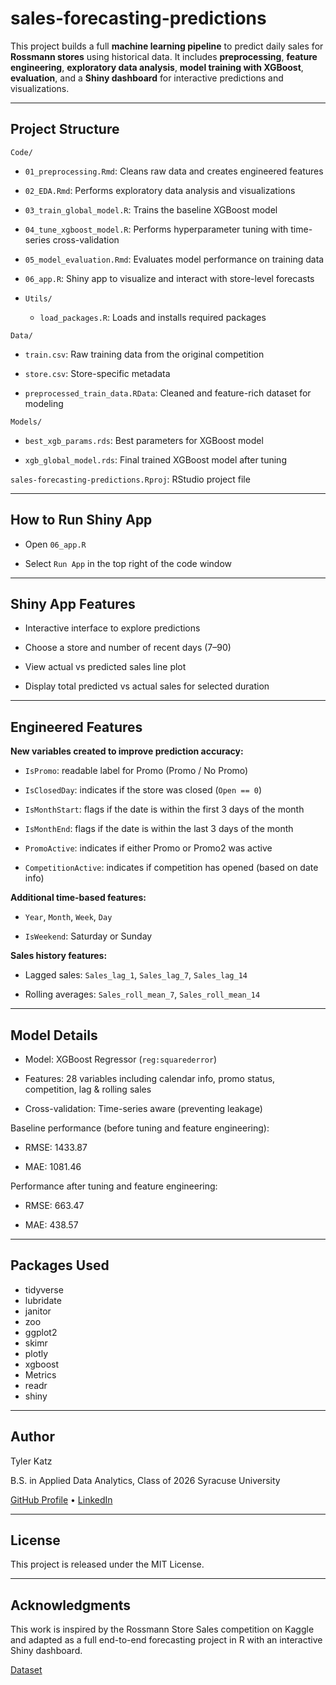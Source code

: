# sales-forecasting-predictions

This project builds a full **machine learning pipeline** to predict daily sales for **Rossmann stores** using historical data. It includes **preprocessing**, **feature engineering**, **exploratory data analysis**, **model training with XGBoost**, **evaluation**, and a **Shiny dashboard** for interactive predictions and visualizations.

---

## Project Structure

`Code/`

- `01_preprocessing.Rmd`: Cleans raw data and creates engineered features

- `02_EDA.Rmd`: Performs exploratory data analysis and visualizations

- `03_train_global_model.R`: Trains the baseline XGBoost model

- `04_tune_xgboost_model.R`: Performs hyperparameter tuning with time-series cross-validation

- `05_model_evaluation.Rmd`: Evaluates model performance on training data

- `06_app.R`: Shiny app to visualize and interact with store-level forecasts

- `Utils/`

    - `load_packages.R`: Loads and installs required packages

`Data/`

- `train.csv`: Raw training data from the original competition

- `store.csv`: Store-specific metadata

- `preprocessed_train_data.RData`: Cleaned and feature-rich dataset for modeling

`Models/`

- `best_xgb_params.rds`: Best parameters for XGBoost model

- `xgb_global_model.rds`: Final trained XGBoost model after tuning

`sales-forecasting-predictions.Rproj`: RStudio project file

---

## How to Run Shiny App

- Open `06_app.R`

- Select `Run App` in the top right of the code window

---

## Shiny App Features

- Interactive interface to explore predictions

- Choose a store and number of recent days (7–90)

- View actual vs predicted sales line plot

- Display total predicted vs actual sales for selected duration

---

## Engineered Features

**New variables created to improve prediction accuracy:**

- `IsPromo`: readable label for Promo (Promo / No Promo)

- `IsClosedDay`: indicates if the store was closed (`Open == 0`)

- `IsMonthStart`: flags if the date is within the first 3 days of the month

- `IsMonthEnd`: flags if the date is within the last 3 days of the month

- `PromoActive`: indicates if either Promo or Promo2 was active

- `CompetitionActive`: indicates if competition has opened (based on date info)

**Additional time-based features:**

- `Year`, `Month`, `Week`, `Day`

- `IsWeekend`: Saturday or Sunday

**Sales history features:**

- Lagged sales: `Sales_lag_1`, `Sales_lag_7`, `Sales_lag_14`

- Rolling averages: `Sales_roll_mean_7`, `Sales_roll_mean_14`

---

## Model Details

- Model: XGBoost Regressor (`reg:squarederror`)

- Features: 28 variables including calendar info, promo status, competition, lag & rolling sales

- Cross-validation: Time-series aware (preventing leakage)

Baseline performance (before tuning and feature engineering):

- RMSE: 1433.87

- MAE: 1081.46

Performance after tuning and feature engineering:

- RMSE: 663.47

- MAE: 438.57

---

## Packages Used

- tidyverse
- lubridate
- janitor
- zoo
- ggplot2
- skimr
- plotly
- xgboost
- Metrics
- readr
- shiny

---

## Author

Tyler Katz

B.S. in Applied Data Analytics, Class of 2026
Syracuse University

[GitHub Profile](https://github.com/tkatz123) • [LinkedIn](https://www.linkedin.com/in/tylerkatz1/)

---

## License

This project is released under the MIT License.

---

## Acknowledgments

This work is inspired by the Rossmann Store Sales competition on Kaggle and adapted as a full end-to-end forecasting project in R with an interactive Shiny dashboard.

[Dataset](https://www.kaggle.com/competitions/rossmann-store-sales/data)